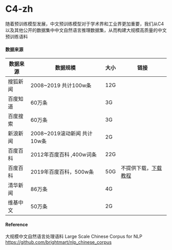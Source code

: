 # C4-zh

随着预训练模型发展，中文预训练模型对于学术界和工业界更加重要，我们从C4 以及其他公开的数据集中中文自然语言推理数据集，从而构建大规模高质量的中文预训练语料

#### 数据来源

| 数据来源 | 数据规模                       | 大小 | 链接 |
| -------- | ------------------------------ | ---- | ---- |
| 搜狐新闻 | 2008~2019 共计100w条  |   12G    |      |
| 百度知道     |      60万条              |  3G |     |
|  百度搜索       |     60万条                           |   3G   |      |
| 新浪新闻 | 2008~2019滚动新闻  共计 10w条              |   2G   |      |
| 百度百科    |      2012年百度百科 ,400w词条             |  22G  |      |
|百度百科|2019年百度百科，500w条|50G|不提供下载，[下载教程](https://blog.csdn.net/u013741019/article/details/102882731)|
| 清华新闻       |    86万条                            |  4G    |      |
| 维基中文       |    50万条                            |  2G    |      |


#### Reference

大规模中文自然语言处理语料 Large Scale Chinese Corpus for NLP  https://github.com/brightmart/nlp_chinese_corpus

